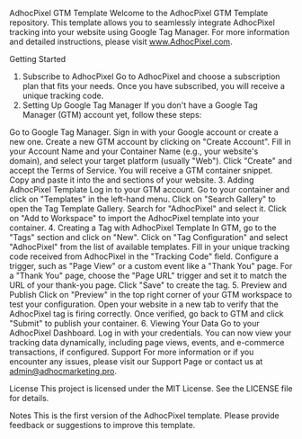 AdhocPixel GTM Template
Welcome to the AdhocPixel GTM Template repository. This template allows you to seamlessly integrate AdhocPixel tracking into your website using Google Tag Manager. For more information and detailed instructions, please visit www.AdhocPixel.com.

Getting Started
1. Subscribe to AdhocPixel
Go to AdhocPixel and choose a subscription plan that fits your needs.
Once you have subscribed, you will receive a unique tracking code.
2. Setting Up Google Tag Manager
If you don't have a Google Tag Manager (GTM) account yet, follow these steps:

Go to Google Tag Manager.
Sign in with your Google account or create a new one.
Create a new GTM account by clicking on "Create Account".
Fill in your Account Name and your Container Name (e.g., your website's domain), and select your target platform (usually "Web").
Click "Create" and accept the Terms of Service.
You will receive a GTM container snippet. Copy and paste it into the <head> and <body> sections of your website.
3. Adding AdhocPixel Template
Log in to your GTM account.
Go to your container and click on "Templates" in the left-hand menu.
Click on "Search Gallery" to open the Tag Template Gallery.
Search for "AdhocPixel" and select it.
Click on "Add to Workspace" to import the AdhocPixel template into your container.
4. Creating a Tag with AdhocPixel Template
In GTM, go to the "Tags" section and click on "New".
Click on "Tag Configuration" and select "AdhocPixel" from the list of available templates.
Fill in your unique tracking code received from AdhocPixel in the "Tracking Code" field.
Configure a trigger, such as "Page View" or a custom event like a "Thank You" page.
For a "Thank You" page, choose the "Page URL" trigger and set it to match the URL of your thank-you page.
Click "Save" to create the tag.
5. Preview and Publish
Click on "Preview" in the top right corner of your GTM workspace to test your configuration.
Open your website in a new tab to verify that the AdhocPixel tag is firing correctly.
Once verified, go back to GTM and click "Submit" to publish your container.
6. Viewing Your Data
Go to your AdhocPixel Dashboard.
Log in with your credentials.
You can now view your tracking data dynamically, including page views, events, and e-commerce transactions, if configured.
Support
For more information or if you encounter any issues, please visit our Support Page or contact us at admin@adhocmarketing.pro.

License
This project is licensed under the MIT License. See the LICENSE file for details.

Notes
This is the first version of the AdhocPixel template. Please provide feedback or suggestions to improve this template.
